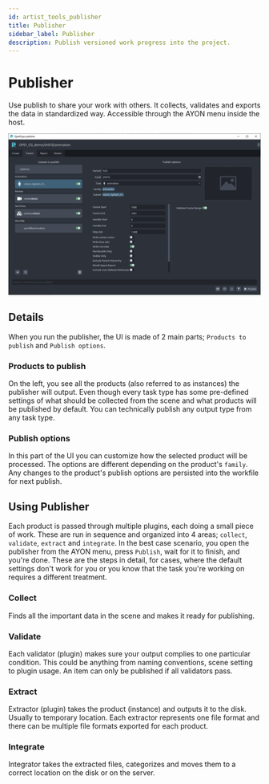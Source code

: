 ```yaml
---
id: artist_tools_publisher
title: Publisher
sidebar_label: Publisher
description: Publish versioned work progress into the project.
---
```


# Publisher

Use publish to share your work with others. It collects, validates and exports the data in standardized way. Accessible through the AYON menu inside the host.

![Publisher](assets/artist_tools_publisher01.png)

## Details

When you run the publisher, the UI is made of 2 main parts; `Products to publish` and `Publish options`.

### Products to publish
On the left, you see all the products (also referred to as instances) the publisher will output.
Even though every task type has some pre-defined settings of what should be collected from the scene and what products will be published by default. You can technically publish any output type from any task type.

### Publish options
In this part of the UI you can customize how the selected product will be processed. The options are different depending on the product's `family`. Any changes to the product's publish options are persisted into the workfile for next publish.

## Using Publisher

Each product is passed through multiple plugins, each doing a small piece of work. These are run in sequence and organized into 4 areas; `collect`, `validate`, `extract` and `integrate`.
In the best case scenario, you open the publisher from the AYON menu, press `Publish`, wait for it to finish, and you're done.
These are the steps in detail, for cases, where the default settings don't work for you or you know that the task you're working on requires a different treatment.

### Collect

Finds all the important data in the scene and makes it ready for publishing.

### Validate

Each validator (plugin) makes sure your output complies to one particular condition. This could be anything from naming conventions, scene setting to plugin usage. An item can only be published if all validators pass.

### Extract

Extractor (plugin) takes the product (instance) and outputs it to the disk. Usually to temporary location. Each extractor represents one file format and there can be multiple file formats exported for each product.

### Integrate

Integrator takes the extracted files, categorizes and moves them to a correct location on the disk or on the server.
